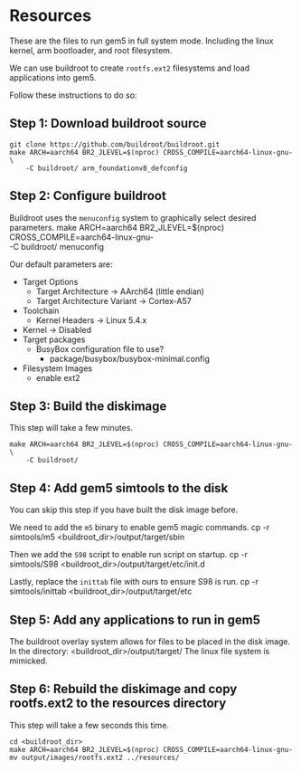 # Resources

These are the files to run gem5 in full system mode.
Including the linux kernel, arm bootloader, and root filesystem.

We can use buildroot to create `rootfs.ext2` filesystems and load applications into gem5.

Follow these instructions to do so:

## Step 1: Download buildroot source

    git clone https://github.com/buildroot/buildroot.git
    make ARCH=aarch64 BR2_JLEVEL=$(nproc) CROSS_COMPILE=aarch64-linux-gnu- \
        -C buildroot/ arm_foundationv8_defconfig

## Step 2: Configure buildroot

Buildroot uses the `menuconfig` system to graphically select desired parameters.
    make ARCH=aarch64 BR2_JLEVEL=$(nproc) CROSS_COMPILE=aarch64-linux-gnu- \
        -C buildroot/ menuconfig

Our default parameters are:
- Target Options
  - Target Architecture -> AArch64 (little endian)
  - Target Architecture Variant -> Cortex-A57
- Toolchain
  - Kernel Headers -> Linux 5.4.x
- Kernel -> Disabled
- Target packages
  - BusyBox configuration file to use?
    - package/busybox/busybox-minimal.config
- Filesystem Images
  - enable ext2 

## Step 3: Build the diskimage

This step will take a few minutes.

    make ARCH=aarch64 BR2_JLEVEL=$(nproc) CROSS_COMPILE=aarch64-linux-gnu- \
        -C buildroot/


## Step 4: Add gem5 simtools to the disk

You can skip this step if you have built the disk image before.

We need to add the `m5` binary to enable gem5 magic commands.
    cp -r simtools/m5 <buildroot_dir>/output/target/sbin

Then we add the `S98` script to enable run script on startup.
    cp -r simtools/S98 <buildroot_dir>/output/target/etc/init.d

Lastly, replace the `inittab` file with ours to ensure S98 is run.
    cp -r simtools/inittab <buildroot_dir>/output/target/etc

## Step 5: Add any applications to run in gem5

The buildroot overlay system allows for files to be placed in the disk image.
In the directory: <buildroot_dir>/output/target/
The linux file system is mimicked.

## Step 6: Rebuild the diskimage and copy rootfs.ext2 to the resources directory

This step will take a few seconds this time.

    cd <buildroot_dir>
    make ARCH=aarch64 BR2_JLEVEL=$(nproc) CROSS_COMPILE=aarch64-linux-gnu-
    mv output/images/rootfs.ext2 ../resources/
